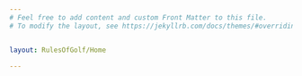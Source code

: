 ```yaml
---
# Feel free to add content and custom Front Matter to this file.
# To modify the layout, see https://jekyllrb.com/docs/themes/#overriding-theme-defaults


layout: RulesOfGolf/Home

---
```

